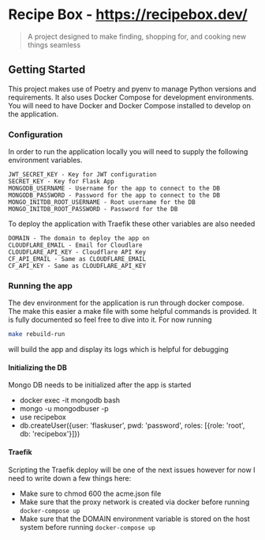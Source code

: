 # Recipe Box - https://recipebox.dev/

> A project designed to make finding, shopping for, and cooking new things seamless

## Getting Started

This project makes use of Poetry and pyenv to manage Python versions and requirements. It also uses Docker Compose for development environments. You will need to have Docker and Docker Compose installed to develop on the application.

### Configuration
In order to run the application locally you will need to supply the following environment variables. 

```
JWT_SECRET_KEY - Key for JWT configuration
SECRET_KEY - Key for Flask App
MONGODB_USERNAME - Username for the app to connect to the DB
MONGODB_PASSWORD - Password for the app to connect to the DB
MONGO_INITDB_ROOT_USERNAME - Root username for the DB
MONGO_INITDB_ROOT_PASSWORD - Password for the DB
```

To deploy the application with Traefik these other variables are also needed
```
DOMAIN - The domain to deploy the app on
CLOUDFLARE_EMAIL - Email for Cloudlare 
CLOUDFLARE_API_KEY - Cloudflare API Key
CF_API_EMAIL - Same as CLOUDFLARE_EMAIL
CF_API_KEY - Same as CLOUDFLARE_API_KEY
```

### Running the app
The dev environment for the application is run through docker compose. The make this easier a make file with some helpful commands is provided. It is fully documented so feel free to dive into it. For now running
```sh
make rebuild-run
```
will build the app and display its logs which is helpful for debugging

#### Initializing the DB
Mongo DB needs to be initialized after the app is started

* docker exec -it mongodb bash
* mongo -u mongodbuser -p
* use recipebox
* db.createUser({user: 'flaskuser', pwd: 'password', roles: [{role: 'root', db: 'recipebox'}]})

#### Traefik
Scripting the Traefik deploy will be one of the next issues however for now I need to write down a few things here:

* Make sure to chmod 600 the acme.json file
* Make sure that the proxy network is created via docker before running `docker-compose up`
* Make sure that the DOMAIN environment variable is stored on the host system before running `docker-compose up`
